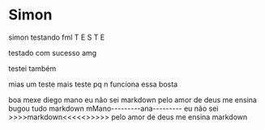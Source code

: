 # Simon

simon testando fml T E S T E

testado com sucesso amg

testei também

mias um teste
mais teste pq n funciona essa bosta


boa
mexe diego
mano eu não sei markdown pelo amor de deus me ensina bugou tudo markdown
mMano---------ana--------- eu não sei >>>>markdown<<<<<>>>>> pelo amor de deus me ensina markdown
